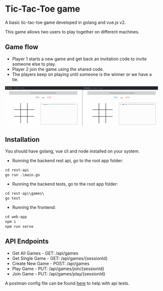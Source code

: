 # Tic-Tac-Toe game

A basic tic-tac-toe game developed in golang and vue.js v2.

This game allows two users to play together on different machines.

## Game flow

- Player 1 starts a new game and get back an invitation code to invite someone else to play.
- Player 2 join the game using the shared code.
- The players keep on playing until someone is the winner or we have a tie.

![game flow](https://github.com/lmorelato/tic-tac-toe/blob/main/docs/tic-tac-toe.gif "Game Flow")

## Installation

You should have golang, vue cli and node installed on your system.

- Running the backend rest api, go to the root app folder:

```
cd rest-api
go run .\main.go
```

- Running the backend tests, go to the root app folder:

```
cd rest-api\games\
go test
```

- Running the frontend:

```
cd web-app
npm i
npm run serve
```

## API Endpoints

- Get All Games - GET: /api/games
- Get Single Game - GET: /api/games/{sessionId}
- Create New Game - POST: /api/games
- Play Game - PUT: /api/games/join/{sessionId}
- Join Game - PUT: /api/games/play/{sessionId}

A postman config file can be found [here](https://github.com/lmorelato/tic-tac-toe/blob/main/docs/tic-tac-toe.postman_collection.json) to help with api tests.
